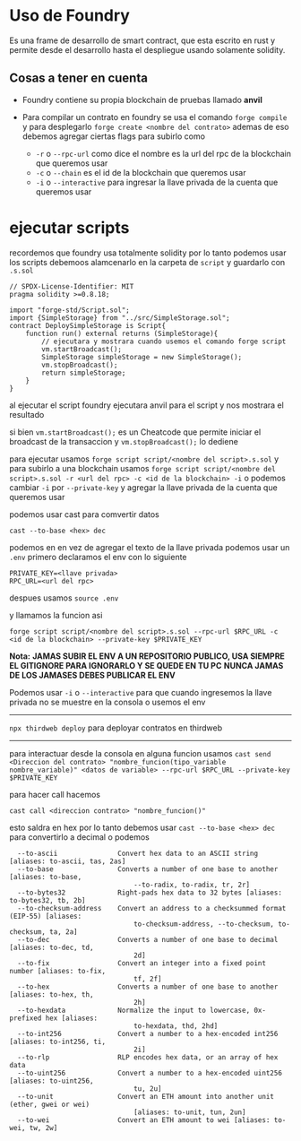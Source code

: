 # Uso de Foundry 


Es una frame de desarrollo de smart contract, que esta escrito en rust y permite desde el desarrollo hasta el despliegue usando solamente solidity.

## Cosas a tener en cuenta

- Foundry contiene su propia blockchain de pruebas llamado **anvil**

- Para compilar un contrato en foundry se usa el comando `forge compile` y para desplegarlo `forge create <nombre del contrato>` ademas de eso debemos agregar ciertas flags para subirlo como 
    - `-r` o `--rpc-url` como dice el nombre es la url del rpc de la blockchain que queremos usar
    - `-c` o `--chain` es el id de la blockchain que queremos usar
    - `-i` o `--interactive` para ingresar la llave privada de la cuenta que queremos usar

# ejecutar scripts 

recordemos que foundry usa totalmente solidity por lo tanto podemos usar los scripts debemoos alamcenarlo en la carpeta de `script` y guardarlo con `.s.sol` 

```solidity
// SPDX-License-Identifier: MIT
pragma solidity >=0.8.18;

import "forge-std/Script.sol";
import {SimpleStorage} from "../src/SimpleStorage.sol";
contract DeploySimpleStorage is Script{
    function run() external returns (SimpleStorage){
        // ejecutara y mostrara cuando usemos el comando forge script
        vm.startBroadcast();
        SimpleStorage simpleStorage = new SimpleStorage();
        vm.stopBroadcast();
        return simpleStorage;
    }
}
```
al ejecutar el script foundry ejecutara anvil para el script y nos mostrara el resultado

si bien `vm.startBroadcast();` es un Cheatcode que permite iniciar el broadcast de la transaccion y `vm.stopBroadcast();` lo dediene 

para ejecutar usamos `forge script script/<nombre del script>.s.sol` y para subirlo a una blockchain usamos `forge script script/<nombre del script>.s.sol -r <url del rpc> -c <id de la blockchain> -i`
o podemos cambiar `-i` por `--private-key` y agregar la llave privada de la cuenta que queremos usar


podemos usar cast para comvertir datos 

`cast --to-base <hex> dec `

podemos en en vez de agregar el texto de la llave privada podemos usar un `.env`
primero declaramos el env con lo siguiente 

```env
PRIVATE_KEY=<llave privada>
RPC_URL=<url del rpc>
```

despues usamos `source .env`

y llamamos la funcion asi 

`forge script script/<nombre del script>.s.sol --rpc-url $RPC_URL -c <id de la blockchain> --private-key $PRIVATE_KEY`

**Nota:** **JAMAS SUBIR EL ENV A UN REPOSITORIO PUBLICO, USA SIEMPRE EL GITIGNORE PARA IGNORARLO Y SE QUEDE EN TU PC**
**NUNCA JAMAS DE LOS JAMASES DEBES PUBLICAR EL ENV**

Podemos usar `-i` o `--interactive` para que cuando ingresemos la llave privada no se muestre en la consola o usemos el env

---

`npx thirdweb deploy`
para deployar contratos en thirdweb 

---

para interactuar desde la consola en alguna funcion usamos 
`cast send <Direccion del contrato> "nombre_funcion(tipo_variable nombre_variable)" <datos de variable> --rpc-url $RPC_URL --private-key $PRIVATE_KEY`

para hacer call hacemos 

`cast call <direccion contrato> "nombre_funcion()"`

esto saldra en hex por lo tanto debemos usar `cast --to-base <hex> dec` para convertirlo a decimal o podemos 

```
  --to-ascii               Convert hex data to an ASCII string [aliases: to-ascii, tas, 2as]
  --to-base                Converts a number of one base to another [aliases: to-base,
                               --to-radix, to-radix, tr, 2r]
  --to-bytes32             Right-pads hex data to 32 bytes [aliases: to-bytes32, tb, 2b]
  --to-checksum-address    Convert an address to a checksummed format (EIP-55) [aliases:
                               to-checksum-address, --to-checksum, to-checksum, ta, 2a]
  --to-dec                 Converts a number of one base to decimal [aliases: to-dec, td,
                               2d]
  --to-fix                 Convert an integer into a fixed point number [aliases: to-fix,
                               tf, 2f]
  --to-hex                 Converts a number of one base to another [aliases: to-hex, th,
                               2h]
  --to-hexdata             Normalize the input to lowercase, 0x-prefixed hex [aliases:
                               to-hexdata, thd, 2hd]
  --to-int256              Convert a number to a hex-encoded int256 [aliases: to-int256, ti,
                               2i]
  --to-rlp                 RLP encodes hex data, or an array of hex data
  --to-uint256             Convert a number to a hex-encoded uint256 [aliases: to-uint256,
                               tu, 2u]
  --to-unit                Convert an ETH amount into another unit (ether, gwei or wei)
                               [aliases: to-unit, tun, 2un]
  --to-wei                 Convert an ETH amount to wei [aliases: to-wei, tw, 2w]
```

